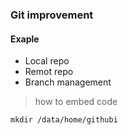 ### Git improvement
#### Exaple
+ Local repo
+ Remot repo
+ Branch management
> how to embed code
>
```shell
mkdir /data/home/githubi
```
